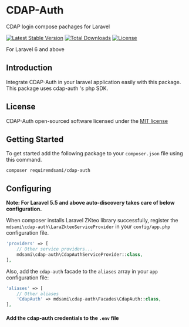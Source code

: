 # CDAP-Auth
CDAP login compose pachages for  Laravel

[![Latest Stable Version](https://poser.pugx.org/mdsami/cdap-auth/v/stable)](https://packagist.org/packages/mdsami/cdap-auth)
[![Total Downloads](https://poser.pugx.org/mdsami/cdap-auth/downloads)](https://packagist.org/packages/mdsami/cdap-auth)
[![License](https://poser.pugx.org/mdsami/cdap-auth/license)](https://packagist.org/packages/mdsami/cdap-auth)



For Laravel 6 and above

## Introduction
Integrate CDAP-Auth in your laravel application easily with this package. This package uses cdap-auth 's php SDK.

## License
CDAP-Auth  open-sourced software licensed under the [MIT license](http://opensource.org/licenses/MIT)

## Getting Started
To get started add the following package to your `composer.json` file using this command.

    composer requiremdsami/cdap-auth

## Configuring
**Note: For Laravel 5.5 and above auto-discovery takes care of below configuration.**

When composer installs Laravel ZKteo  library successfully, register the `mdsami\cdap-auth\LaraZkteoServiceProvider` in your `config/app.php` configuration file.

```php
'providers' => [
    // Other service providers...
    mdsami\cdap-auth\CdapAuthServiceProvider::class,
],
```
Also, add the `cdap-auth` facade to the `aliases` array in your `app` configuration file:

```php
'aliases' => [
    // Other aliases
    'CdapAuth' => mdsami\cdap-auth\Facades\CdapAuth::class,
],
```
#### Add the cdap-auth credentials to the `.env` file